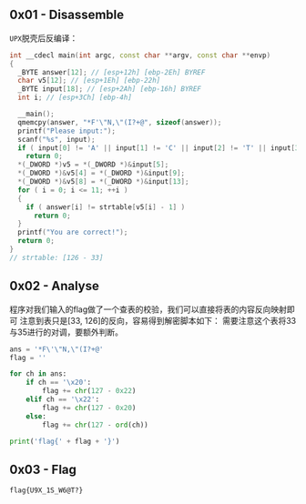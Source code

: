 ## 0x01 - Disassemble
`UPX`脱壳后反编译：
```cpp
int __cdecl main(int argc, const char **argv, const char **envp)
{
  _BYTE answer[12]; // [esp+12h] [ebp-2Eh] BYREF
  char v5[12]; // [esp+1Eh] [ebp-22h]
  _BYTE input[18]; // [esp+2Ah] [ebp-16h] BYREF
  int i; // [esp+3Ch] [ebp-4h]

  __main();
  qmemcpy(answer, "*F'\"N,\"(I?+@", sizeof(answer));
  printf("Please input:");
  scanf("%s", input);
  if ( input[0] != 'A' || input[1] != 'C' || input[2] != 'T' || input[3] != 'F' || input[4] != '{' || input[17] != '}' )
    return 0;
  *(_DWORD *)v5 = *(_DWORD *)&input[5];
  *(_DWORD *)&v5[4] = *(_DWORD *)&input[9];
  *(_DWORD *)&v5[8] = *(_DWORD *)&input[13];
  for ( i = 0; i <= 11; ++i )
  {
    if ( answer[i] != strtable[v5[i] - 1] )
      return 0;
  }
  printf("You are correct!");
  return 0;
}
// strtable: [126 - 33]
```

## 0x02 - Analyse
程序对我们输入的flag做了一个查表的校验，我们可以直接将表的内容反向映射即可
注意到表只是[33, 126]的反向，容易得到解密脚本如下：
需要注意这个表将33与35进行的对调，要额外判断。

```python
ans = '*F\'\"N,\"(I?+@'
flag = ''

for ch in ans:
	if ch == '\x20':
		flag += chr(127 - 0x22)
	elif ch == '\x22':
		flag += chr(127 - 0x20)
	else:
		flag += chr(127 - ord(ch))

print('flag{' + flag + '}')
```

## 0x03 - Flag
`flag{U9X_1S_W6@T?}`
